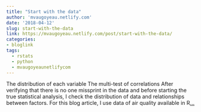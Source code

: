 ```yaml
---
title: "Start with the data"
author: 'mvaugoyeau.netlify.com'
date: '2018-04-12'
slug: start-with-the-data
link: https://mvaugoyeau.netlify.com/post/start-with-the-data/
categories:
- bloglink
tags:
  - rstats
  - python
  - mvaugoyeaunetlifycom
---
```


The distribution of each variable The multi-test of correlations After verifying that there is no one missprint in the data and before starting the true statistical analysis, I check the distribution of data and relationships between factors. For this blog article, I use data of air quality available in R[... <i class="fas fa-external-link-alt"></i>](https://mvaugoyeau.netlify.com/post/start-with-the-data/)

